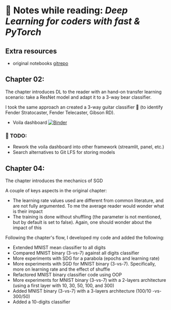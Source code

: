 # :blue_book: Notes while reading: *Deep Learning for coders with fast &amp; PyTorch*

## Extra resources
- original notebooks [gitrepo](https://github.com/fastai/fastbook)

## Chapter 02:

The chapter introduces DL to the reader with an hand-on transfer learning scenario: take a ResNet model and adapt it to a 3-way bear classifier.

I took the same approach an created a 3-way guitar classifier :guitar: (to identify Fender Stratocaster, Fender Telecaster, Gibson RD). 
- Voila dashboard [![Binder](https://mybinder.org/badge_logo.svg)](https://mybinder.org/v2/gh/finale80/fastbook/HEAD?urlpath=voila%2Frender%2Fnotebooks%2Fchapter02_guitars_classifier_inference_dashboard.ipynb)

### :pushpin: TODO:
- Rework the voila dashboard into other framework (streamlit, panel, etc.)
- Search alternatives to Git LFS for storing models

## Chapter 04:

The chapter introduces the mechanics of SGD

A couple of keys aspects in the original chapter:
- The learning rate values used are different from common literature, and are not fully argumented. To me the average reader would wonder what is their impact
- The training is done without shuffling (the parameter is not mentioned, but by default is set to false). Again, one should wonder about the impact of this

Following the chapter's flow, I developed my code and added the following:
- Extended MNIST mean classifier to all digits
- Compared MNIST binary (3-vs-7) against all digits classifier
- More experiments with SDG for a parabola (epochs and learning rate)
- More experiments with SGD for MNIST binary (3-vs-7). Specifically, more on learning rate and the effect of shuffle
- Refactored MNIST binary classifier code using OOP
- More experiments for MNIST binary (3-vs-7) with a 2-layers architecture (using a first layer with 10, 30, 50, 100, and 300)
- Added MNIST binary (3-vs-7) with a 3-layers architecture (100/10 -vs- 300/50)
- Added a 10-digits classifier


